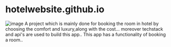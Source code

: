 # hotelwebsite.github.io
![image](https://user-images.githubusercontent.com/101206655/179819352-a9e31fa0-1280-44df-9b44-6b6b670dc8f9.png)
A project which is mainly done for booking the room in hotel by choosing the comfort and luxury,along with the cost...
moreover techstack and api's are used to build this app..
This app has a functionality of booking a room..
